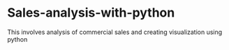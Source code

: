 # Sales-analysis-with-python
This involves analysis of commercial sales and creating visualization using python
